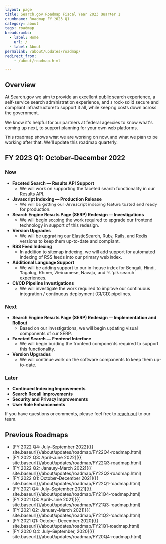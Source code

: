 ```yaml
---
layout: page
title: Search.gov Roadmap Fiscal Year 2023 Quarter 1
crumbname: Roadmap FY 2023 Q1
category: about
tags: roadmap
breadcrumbs:
  - label: Home
    url: /
  - label: About
permalink: /about/updates/roadmap/
redirect_from:
    - /about/roadmap.html

---
```


## Overview

At Search.gov we aim to provide an excellent public search experience, a self-service search administration experience, and a rock-solid secure and compliant infrastructure to support it all, while keeping costs down across the government.

We know it's helpful for our partners at federal agencies to know what's coming up next, to support planning for your own web platforms. 

This roadmap shows what we are working on now, and what we plan to be working after that. We'll update this roadmap quarterly.


## FY 2023 Q1: October&ndash;December 2022

### Now

* **Faceted Search &mdash; Results API Support**
  * We will work on supporting the faceted search functionality in our Results API.
* **Javascript Indexing &mdash; Production Release**
  * We will be getting our Javascript indexing feature tested and ready for production.
* **Search Engine Results Page (SERP) Redesign &mdash; Investigations**
  * We will begin scoping the work required to upgrade our frontend technology in support of this redesign.
* **Version Upgrades**
  * We will be upgrading our ElasticSearch, Ruby, Rails, and Redis versions to keep them up-to-date and compliant. 
* **RSS Feed Indexing**
  * In addition to sitemap indexing, we will add support for automated indexing of RSS feeds into our primary web index.
* **Additional Language Support**
  * We will be adding support to our in-house index for Bengali, Hindi, Tagalog, Khmer, Vietnamese, Navajo, and Yu'pik search experiences.
* **CI/CD Pipeline Investigations**
  * We will investigate the work required to improve our continuous integration / continuous deployment (CI/CD) pipelines.


### Next

* **Search Engine Results Page (SERP) Redesign &mdash; Implementation and Rollout**
  * Based on our investigations, we will begin updating visual components of our SERP. 
* **Faceted Search &mdash; Frontend Interface**
  * We will begin building the frontend components required to support this functionality.
* **Version Upgrades**
  * We will continue work on the software components to keep them up-to-date.


### Later

* **Continued Indexing Improvements**
* **Search Recall Improvements**
* **Security and Privacy Improvements**
* **User Role Enhancements** 

If you have questions or comments, please feel free to [reach out](mailto:search@gsa.gov) to our team.

## Previous Roadmaps

* [FY 2022 Q4: July&ndash;September 2022]({{ site.baseurl}}/about/updates/roadmap/FY22Q4-roadmap.html)
* [FY 2022 Q3: April&ndash;June 2022]({{ site.baseurl}}/about/updates/roadmap/FY22Q3-roadmap.html)
* [FY 2022 Q2: Janaury&ndash;March 2022]({{ site.baseurl}}/about/updates/roadmap/FY22Q2-roadmap.html)
* [FY 2022 Q1: October&ndash;December 2021]({{ site.baseurl}}/about/updates/roadmap/FY22Q1-roadmap.html)
* [FY 2021 Q4: July&ndash;September 2021]({{ site.baseurl}}/about/updates/roadmap/FY21Q4-roadmap.html)
* [FY 2021 Q3: April&ndash;June 2021]({{ site.baseurl}}/about/updates/roadmap/FY21Q3-roadmap.html)
* [FY 2021 Q2: January&ndash;March 2021]({{ site.baseurl}}/about/updates/roadmap/FY21Q2-roadmap.html)
* [FY 2021 Q1: October&ndash;December 2020]({{ site.baseurl}}/about/updates/roadmap/FY21Q1-roadmap.html)
* [FY 2020 Q4: July&ndash;September, 2020]({{ site.baseurl}}/about/updates/roadmap/FY20Q4-roadmap.html)
